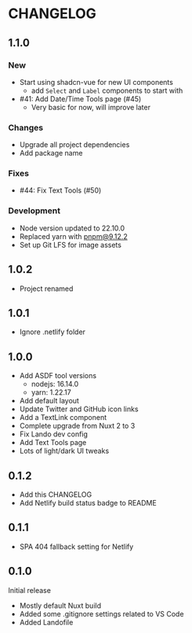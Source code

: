 # CHANGELOG

## 1.1.0

### New

- Start using shadcn-vue for new UI components
  - add `Select` and `Label` components to start with
- #41: Add Date/Time Tools page (#45)
  - Very basic for now, will improve later

### Changes

- Upgrade all project dependencies
- Add package name

### Fixes

- #44: Fix Text Tools (#50)

### Development

- Node version updated to 22.10.0
- Replaced yarn with pnpm@9.12.2
- Set up Git LFS for image assets

## 1.0.2

- Project renamed

## 1.0.1

- Ignore .netlify folder

## 1.0.0

- Add ASDF tool versions
  - nodejs: 16.14.0
  - yarn: 1.22.17
- Add default layout
- Update Twitter and GitHub icon links
- Add a TextLink component
- Complete upgrade from Nuxt 2 to 3
- Fix Lando dev config
- Add Text Tools page
- Lots of light/dark UI tweaks

## 0.1.2

- Add this CHANGELOG
- Add Netlify build status badge to README

## 0.1.1

- SPA 404 fallback setting for Netlify

## 0.1.0

Initial release

- Mostly default Nuxt build
- Added some .gitignore settings related to VS Code
- Added Landofile
